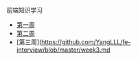 前端知识学习

* [第一周](https://github.com/YangLLL/fe-interview/blob/master/week1.md)
* [第二周](https://github.com/YangLLL/fe-interview/blob/master/week2.md)
* [第三周](https://github.com/YangLLL/fe-interview/blob/master/week3.md
